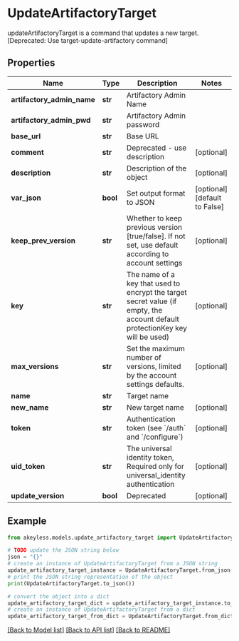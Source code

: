 # UpdateArtifactoryTarget

updateArtifactoryTarget is a command that updates a new target. [Deprecated: Use target-update-artifactory command]

## Properties

Name | Type | Description | Notes
------------ | ------------- | ------------- | -------------
**artifactory_admin_name** | **str** | Artifactory Admin Name | 
**artifactory_admin_pwd** | **str** | Artifactory Admin password | 
**base_url** | **str** | Base URL | 
**comment** | **str** | Deprecated - use description | [optional] 
**description** | **str** | Description of the object | [optional] 
**var_json** | **bool** | Set output format to JSON | [optional] [default to False]
**keep_prev_version** | **str** | Whether to keep previous version [true/false]. If not set, use default according to account settings | [optional] 
**key** | **str** | The name of a key that used to encrypt the target secret value (if empty, the account default protectionKey key will be used) | [optional] 
**max_versions** | **str** | Set the maximum number of versions, limited by the account settings defaults. | [optional] 
**name** | **str** | Target name | 
**new_name** | **str** | New target name | [optional] 
**token** | **str** | Authentication token (see &#x60;/auth&#x60; and &#x60;/configure&#x60;) | [optional] 
**uid_token** | **str** | The universal identity token, Required only for universal_identity authentication | [optional] 
**update_version** | **bool** | Deprecated | [optional] 

## Example

```python
from akeyless.models.update_artifactory_target import UpdateArtifactoryTarget

# TODO update the JSON string below
json = "{}"
# create an instance of UpdateArtifactoryTarget from a JSON string
update_artifactory_target_instance = UpdateArtifactoryTarget.from_json(json)
# print the JSON string representation of the object
print(UpdateArtifactoryTarget.to_json())

# convert the object into a dict
update_artifactory_target_dict = update_artifactory_target_instance.to_dict()
# create an instance of UpdateArtifactoryTarget from a dict
update_artifactory_target_from_dict = UpdateArtifactoryTarget.from_dict(update_artifactory_target_dict)
```
[[Back to Model list]](../README.md#documentation-for-models) [[Back to API list]](../README.md#documentation-for-api-endpoints) [[Back to README]](../README.md)


